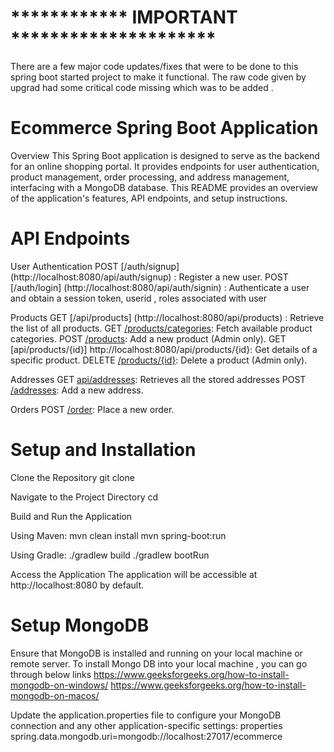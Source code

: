 
# ************ IMPORTANT *********************
There are a few major code updates/fixes that were to be done to this spring boot started project to make it functional.
The raw code given by upgrad had some critical code missing which was to be added .


#  Ecommerce Spring Boot Application
Overview
This Spring Boot application is designed to serve as the backend for an online shopping portal. It provides endpoints for user authentication, product management, order processing, and address management, interfacing with a MongoDB database. This README provides an overview of the application's features, API endpoints, and setup instructions.

# API Endpoints
User Authentication
POST [/auth/signup] (http://localhost:8080/api/auth/signup) : Register a new user.
POST [/auth/login] (http://localhost:8080/api/auth/signin) : Authenticate a user and obtain a session token, userid , roles associated with user

Products
GET [/api/products] (http://localhost:8080/api/products) : Retrieve the list of all products.
GET [/products/categories](http://localhost:8080/api/products/categories): Fetch available product categories.
POST [/products](http://localhost:8080/api/products): Add a new product (Admin only).
GET [api/products/{id}] http://localhost:8080/api/products/{id}: Get details of a specific product.
DELETE [/products/{id}](http://localhost:8080/api/products/{id}): Delete a product (Admin only).

Addresses
GET [api/addresses](http://localhost:8080/api/addresses): Retrieves all the stored addresses
POST [/addresses](http://localhost:8080/api/addresses): Add a new address.

Orders
POST [/order](http://localhost:8080/api/orders): Place a new order. 


# Setup and Installation
Clone the Repository
git clone <repository-url>

Navigate to the Project Directory
cd <project-directory>

Build and Run the Application

Using Maven:
mvn clean install
mvn spring-boot:run

Using Gradle:
./gradlew build
./gradlew bootRun

Access the Application
The application will be accessible at http://localhost:8080 by default.


# Setup MongoDB
Ensure that MongoDB is installed and running on your local machine or remote server. 
To install Mongo DB into your local machine , you can go through below links 
https://www.geeksforgeeks.org/how-to-install-mongodb-on-windows/
https://www.geeksforgeeks.org/how-to-install-mongodb-on-macos/

Update the application.properties file to configure your MongoDB connection and any other application-specific settings:
properties
spring.data.mongodb.uri=mongodb://localhost:27017/ecommerce
















